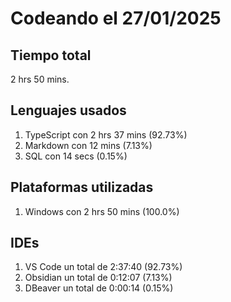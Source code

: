 # Codeando el 27/01/2025

## Tiempo total
2 hrs 50 mins.

## Lenguajes usados
1. TypeScript con 2 hrs 37 mins (92.73%)
1. Markdown con 12 mins (7.13%)
1. SQL con 14 secs (0.15%)

## Plataformas utilizadas
1. Windows con 2 hrs 50 mins (100.0%)

## IDEs
1. VS Code un total de 2:37:40 (92.73%)
1. Obsidian un total de 0:12:07 (7.13%)
1. DBeaver un total de 0:00:14 (0.15%)
